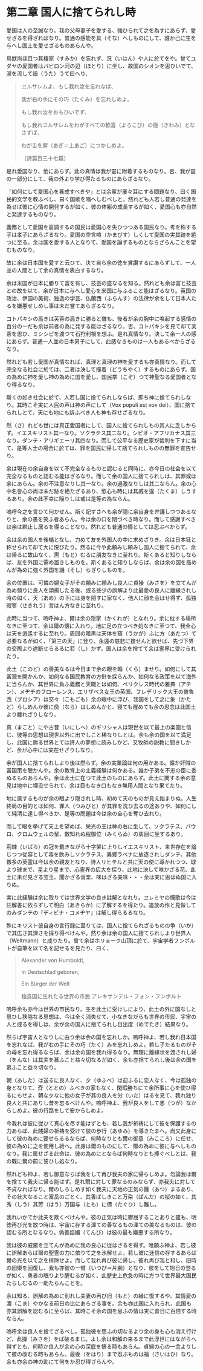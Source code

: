 # 第二章 国人に捨てられし時

愛国は人の至誠なり。我の父母妻子を愛する、強ひられて之を為すにあらず、愛せざるを得ざればなり。普通の感能を具（そな）へしものにして、誰か己に生を与へし国土を愛せざるものあらんや。

鳥獣尚ほ且つ其棲家（すみか）を忘れず、況（いはん）や人に於てをや。曾てユダヤの愛国者はバビロン河の辺（ほとり）に坐し、故国のシオンを思ひいでて、涙を流して謡（うた）うて曰へり、

> ヱルサレムよ、もし我れ汝を忘れなば、
>
> 我が右の手にその巧（たくみ）を忘れしめよ。
>
> もし我れ汝をおもひいでず、
>
> もし我れヱルサレムをわがすべての歓喜（よろこび）の極（きわみ）となさずば、
>
> わが舌を腭（あぎ＝上あご）につかしめよ。
>
> （詩篇百三十七篇）

是れ愛国なり、他にあらず。此の真情は我が靈に附着するものなり。否、我が靈の一部分にして、我の外より学び得たるものにあらざるなり。


「如何にして愛国心を養成すべきや」とは余輩が屢々耳にする問題なり、曰く国民的文学を教ふべし、曰く国歌を唱へしむべしと。然れども人若し普通の発達を為せば彼に心情の開発するが如く、彼の体躯の成長するが如く、愛国心も亦自然と発達するものなり。

義務として愛国を高調するの国民は愛国心を失ひつつある国民なり。考を称する子は孝子にあらざるなり。愛国の空言喧（かまびす）しくして愛国の実其跡を絶つに至る。余は国を愛する人となりて、愛国を論ずるものとならざらんことを望むものなり。


故に余は日本国を愛すと云ひて、決て自ら余の徳を賞讃するにあらずして、一人並の人間として余の真情を表白するなり。

余は米国が日本に勝りて富を有し、技芸の盛なるを知る。然れども余は富と技芸との故を以て、余が日本に与へし愛心を米国に与ふること能はざるなり。英国の政治、伊国の美術、独逸の学芸、仏蘭西（ふらんす）の法律が余をして日本人たるを嫌悪せしめし事は未だ嘗てあらざるなり。

コトパキシの高きは芙蓉の高きに勝ると雖も、後者が余の胸中に喚起する感情の百分の一だも余は前者の為に発する能はざるなり。否、コトパキシを見て却て芙蓉を思ひ、ミシシピを渡つて石狩利根を想ふ。是れ真情なり。決して余一人の感にあらず。普通一人並の日本男子にして、此感なきものは一人もあるべからざるなり。


然れども若し愛国が真情なれば、真理と真理の神を愛するも亦真情なり。而して完全なる社会に於ては、二者は決して撞着（どうちやく）するものにあらず。国の為めに神を愛し神の為めに国を愛し、国民挙（こぞ）つて神聖なる愛国者となり得るなり。

斯くの如き社会に於て、人若し国に捨てられしならば、即ち神に捨てられしなり。其時こそ実に人民の声は神の声にして（Vox populi est vox dei）、国に捨てられしとて、天にも地にも訴ふべき人も神も存せざるなり。


然（さ）れども世には真正愛国者にして、国人に捨てられしもの其人に乏しからず。イエスキリスト其一なり。ソクラテス其二なり。シピオ・アフリカナス其三なり。ダンテ・アリギエーリ其四なり。而して公平なる歴史家が裁判を下すに当て、是等人士の場合に於ては、罪を国民に帰して捨てられしものの無罪を宣告せり。


余は現在の余自身を以て不完全なるものと認むると同時に、亦今日の社会を以て完全なるものと認むる能はざるなり。而して余の国人に捨てられしは、其罪或は余にあらん。余の不注意なりし其一なり。余の過激なりしは其二ならん。余の心中名誉心の尚ほ未だ跡を絶たざるあり、慾心も時には其威を逞（たくま）しうするあり。余の此不幸に陥りしは或は是等の為ならん。

嗚呼今之を言ひて何かせん。斯く記すさへも余が隠に余自身を弁護しつつあるなりと、余の愚を笑ふ者あらん。今は余の口を閉づべき時なり。而して感謝すべきは余は默止し居るを得ることなり。然れども普通の情としては忍ぶべからず。

余は余の国人を後楯となし、力めて友を外国人の中に求めざりき。余は日本狂と称せられて却て大に悦びたり。然るに今や此頼みし頼みし国人に捨てられて、余は帰るに故山なく、需（もと）むるに朋友なきに至れり。斯くあると知りしならば、友を外国に需め置きしものを。斯くあると知りしならば、余は余の国を高めんが為めに強く外国を譏（そし）らざりしものを。

余の位置は、可憐の婦女子がその頼みに頼みし良人に貞操（みさを）を立てんが為め頻りに良人を頌揚したる後、或る些少の誤解より此最愛の良人に離縁されし時の如く、天（あめ）の下には身を隠すに家なく、他人に顔を会はせ得ず、孤独寂寥（せきれう）言はん方なきに至れり。


此時に当つて、嗚呼神よ、爾は余の隠家（かくれが）となれり。余に枕する場所なきに至つて、余は爾の懐に入れり。地に足の立つべき処なきに至つて、我全心は天を逍遙するに至れり。周囲の暗黒は天体を窺（うかが）ふに方（あたつ）て必要なるが如く、「第三の天」に登り、永遠の慈悲に接せんと欲せば、先づ下界の交際より遮断せらるるに若（し）かず。国人は余を捨てて余は霊界に受けられたり。


此土（このど）の善美なるは今日まで余の眼を睧（くら）ませり。如何にして其富源を開かんか、如何なる国民教育の方針を採らんか、如何なる政策を以て海外に当らんか、其世界に負ふ義務と天職とは如何、ペリクレス時代の雅典（アテン）、メヂチのフローレンス、エリザベス女王の英国、フレデリック大王の普魯西（プロシア）は交々（こもごも）余の眼中に浮び、我国をして之に象（かたど）らしめんか彼に俲（なら）はしめんかと、寝ても醒めても余の思念は此国土より離れざりしなり。

真（まこと）にや古昔（いにしへ）のギリシャ人は現世を以て最上の楽園と信じ、彼等の思想は現世以外に出でしこと稀なりしとは。余も余の国を以て満足し、此国に勝る世界とては詩人の夢想に読みしかど、又牧師の説教に聞きしかど、余が心中には実在せざりしなり。


余が国人に捨てられしより後は然らず。余の実業論は何の用かある。誰か奸賊の富国策を聴かんや。余の教育上の主義経験は何かある。誰か子弟を不忠の臣に委ぬるものあらんや。余は此土に在つて此土のものにあらず。此土に関する余の意見は地中に埋没せられて、余は目もなき口もなき無用人間となり果てたり。


地に属するものが余の眼より隠されし時、初めて天のものが見え始まりぬ。人生終局の目的とは如何、罪人（つみびと）が其罪を洗ひ去るの途ありや、如何にして純清に達し得べきか、是等の問題は今は余の全心を奪ひ去れり。

而して眼を挙げて天上を望めば、栄光の王は神の右に坐して、ソクラテス、パウロ、クロムウェルの輩、数知れぬ程御位（みくらゐ）の周囲に坐するあり。

荊棘（いばら）の冠を戴きながら十字架に上りしイエスキリスト、来世存在を論じつつ従容として毒を飲みしソクラテス、異郷ラベナに放逐されしダンテ、其他夥多の英霊は今は余の親友となり、詩人リヒテルと共に天の使に導かれつつ、球より球まで、星より星まで、心霊界の広大を探り、此地に決して咲かざる花、此土に未だ見ざる宝玉、聞かざる音楽、味はざる美味・・・余は実に思はぬ国に入りぬ。


実に此経験は余に取りては世界文学の良き註解となれり。ヱレミヤの慨歌は今は註解書に依らずして明白（あきらか）に了解するを得たり。追放の作と見做してのみダンテの『ディビナ・コメヂヤ』は解し得らるるなり。

殊にキリスト彼自身の言行録に至りては、国人に捨てられざるものの争（いか）で其広さ其深さを採り得べけんや。然り余は余の国人に捨てられしより世界人（Weltmann）と成りたり。曾て余はホリョーク山頂に於て、宇宙学者フンボルトが自筆を以て名を記せるを見たり、曰く、

> Alexander von Humboldt,
>
> In Deutschlad geboren,
>
> Ein Bürger der Welt
>
> 独逸国に生れたる世界の市民 アレキサンデル・フォン・フンボルト


嗚呼余も亦今は世界の市民なり。生を此土に受けしにより、此土の外に国なしと思ひし狭隘なる思想は、今は全く消失せて、小なきながらも世界の市民、宇宙の人と成るを得しは、余が余の国人に捨てられし目出度（めでたき）結果なり。


然らば宇宙人となりしに由り余は余の国を忘れしか。嗚呼神よ、若し我れ日本国を忘れなば、我が右の手にその巧（たく）みを忘れしめよ。若し子たるものがその母を忘れ得るならば、余は余の国を我れ得るなり。無理に離縁状を渡されし婦（をんな）は其夫を慕ふこと益々切なるが如く、余も亦捨てられし後は余の国を慕ふこと益々切なり。

朝（あした）は送るに良人なく、夕（ゆふべ）は迎ふるに恋人なく、今は孤独の身となりて、斉（ととの）ふべきの家もなく、閑暇勝ちにて余所事に心を使ひ得るにもせよ、朝な夕なに他の女子が其の良人を労（いた）はるを見て、我れ独り良人と共にありし昔を忘るべけんや。嗚呼神よ、我が良人をして恙（つが）なからしめよ。彼の行路をして安からしめよ。

今我れは彼に従ひて真心を尽す能はずとも、若し我が祈祷にして彼を保護するの力あらば、此賎婦の祈祷を受けて彼の歩行（あゆみ）を導きたまへ。尚又此身にして彼の為めに要せらるるならば、何時なりとも爾の御意（みこころ）に任せ、彼の為めに之を使用し給へ。此身は爾のものにして、爾の為めに彼に与へしものなり。我に属せざる此命は、彼の為めにとならば何時なりとも捧ぐべしとは、我の既に爾の前に誓ひし処なり。

然れども神よ、若し御意ならば我をして再び我夫の家に帰らしめよ。勿論我は爾を捨てて我夫に帰る能はず。是れ爾に対して罪なるのみならず、亦我夫に対して不貞なればなり。爾のしろしめす如く我夫に天地の正気の鍾（あつ）まるあり、その壮大なること富岳のごとく、其香ばしきこと万朶（ばんだ）の桜の如く、其秀（しう）其芳（はう）万国与（とも）に儔（たぐひ）し難し。

我れいかでか此夫を欺くべけんや。彼の正気は時に鬱屈することありと雖も、明徳再び光を放つ時は、宇宙に存する渾ての善なるもの渾ての美なるものは、彼の認むる所となるなり。偽善諂媚（てんび）は彼の最も嫌悪する所なり。

我は彼の威厳を立てんが為めに我の良心に従はざるを得ず。唯願ふ神よ、若し彼に誤解あらば爾の聖霊の力に依りて之を氷解せよ。若し彼に迷信の存するあらば爾の光を以て之を排除せよ。而して我れ再び彼に帰し、彼れ再び我と和し、旧時の団欒を回復し、我も亦彼の一臂（いつぴ＝片腕）となり、彼をして旭日の登るが如く、勇者の眠りより醒むるが如く、此歴史上危急の時に方つて世界最大国民たらしむるの一助たらんことを。

余は知る、誤解の為めに別れし夫妻の再び旧（もと）の縁に復するや、其情愛の濃（こま）やかなる前日の比にあらざる事を。余も亦此国に入れられ、此国も亦其誤解を認むるに至らば、其時こそ余の国を思ふの情は実に昔日に百倍する時ならん。


嗚呼余は良人を捨てざるべし。孤独彼を思ふの切なるより余の身も心も消え行けど、此操（みさを）をば破るまじ。よし余は和解の来るまで此浮世にはながらへ得ずとも、何時か良人が余の心の深底を悟る時もあらん。貞婦の心の一念よりして彼の改むる時もあらん。最後（をはり）まで忍ぶものは福（さいはひ）なり。余も亦余の神の助にて何をか忍び得ざらんや。

